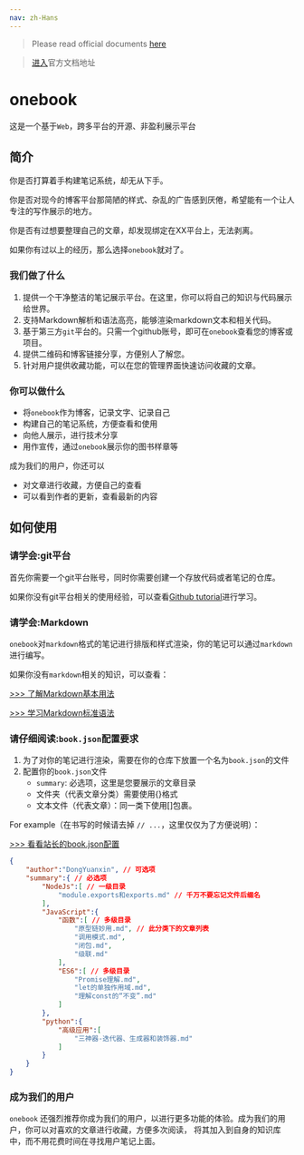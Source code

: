 ```yaml
---
nav: zh-Hans
---
```


> Please read official documents [here](http://193.112.241.232:8080/)

> [进入](http://193.112.241.232:8080/)官方文档地址

# onebook
这是一个基于`Web`，跨多平台的开源、非盈利展示平台

## 简介
你是否打算着手构建笔记系统，却无从下手。

你是否对现今的博客平台那简陋的样式、杂乱的广告感到厌倦，希望能有一个让人专注的写作展示的地方。

你是否有过想要整理自己的文章，却发现绑定在XX平台上，无法剥离。

如果你有过以上的经历，那么选择`onebook`就对了。

### 我们做了什么
1. 提供一个干净整洁的笔记展示平台。在这里，你可以将自己的知识与代码展示给世界。
2. 支持Markdown解析和语法高亮，能够渲染markdown文本和相关代码。
3. 基于第三方`git`平台的。只需一个github账号，即可在`onebook`查看您的博客或项目。
4. 提供二维码和博客链接分享，方便别人了解您。
5. 针对用户提供收藏功能，可以在您的管理界面快速访问收藏的文章。

### 你可以做什么

* 将`onebook`作为博客，记录文字、记录自己
* 构建自己的笔记系统，方便查看和使用
* 向他人展示，进行技术分享
* 用作宣传，通过`onebook`展示你的图书样章等

成为我们的用户，你还可以
* 对文章进行收藏，方便自己的查看
* 可以看到作者的更新，查看最新的内容

## 如何使用

### 请学会:git平台
首先你需要一个git平台账号，同时你需要创建一个存放代码或者笔记的仓库。

如果你没有git平台相关的使用经验，可以查看<a href="https://guides.github.com/activities/hello-world/">Github tutorial</a>进行学习。

### 请学会:Markdown
`onebook`对`markdown`格式的笔记进行排版和样式渲染，你的笔记可以通过`markdown`进行编写。

如果你没有`markdown`相关的知识，可以查看：

[>>> 了解Markdown基本用法](https://www.zhihu.com/question/20409634)

[>>> 学习Markdown标准语法](https://www.appinn.com/markdown/)

### 请仔细阅读:`book.json`配置要求
1. 为了对你的笔记进行渲染，需要在你的仓库下放置一个名为`book.json`的文件
2. 配置你的`book.json`文件
    * `summary`: 必选项，这里是您要展示的文章目录
    * 文件夹（代表文章分类）需要使用{}格式
    * 文本文件（代表文章）：同一类下使用[]包裹。

For example（在书写的时候请去掉 `// ...`，这里仅仅为了方便说明）：

[>>> 看看站长的book.json配置](https://github.com/dongyuanxin/book/blob/master/book.json)

```json
{
    "author":"DongYuanxin", // 可选项
    "summary":{ // 必选项
        "NodeJs":[ // 一级目录
            "module.exports和exports.md" // 千万不要忘记文件后缀名
        ],
        "JavaScript":{
            "函数":[ // 多级目录
                "原型链妙用.md", // 此分类下的文章列表
                "调用模式.md",
                "闭包.md",
                "级联.md"
            ],
            "ES6":[ // 多级目录
                "Promise理解.md",
                "let的单独作用域.md",
                "理解const的“不变”.md"
            ]
        },
        "python":{
            "高级应用":[
                "三神器-迭代器、生成器和装饰器.md"
            ]
        }
    }
}
```

### 成为我们的用户
`onebook` 还强烈推荐你成为我们的用户，以进行更多功能的体验。成为我们的用户，你可以对喜欢的文章进行收藏，方便多次阅读，
将其加入到自身的知识库中，而不用花费时间在寻找用户笔记上面。